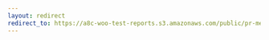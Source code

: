 ```yaml
---
layout: redirect
redirect_to: https://a8c-woo-test-reports.s3.amazonaws.com/public/pr-merge/44308/api/index.html
---
```

